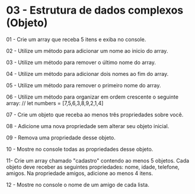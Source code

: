 # 03 - Estrutura de dados complexos (Objeto)

01 - Crie um array que receba 5 itens e exiba no console.

02 - Utilize um método para adicionar um nome ao inicio do array.

03 - Utilize um método para remover o último nome do array.

04 - Utilize um método para adicionar dois nomes ao fim do array.

05 - Utilize um método para remover o primeiro nome do array.

06 - Utilize um método para organizar em ordem crescente o seguinte array:
// let numbers = [7,5,6,3,8,9,2,1,4]

07 - Crie um objeto que receba ao menos três propriedades sobre você.

08 - Adicione uma nova propriedade sem alterar seu objeto inicial.

09 - Remova uma propriedade desse objeto.

10 - Mostre no console todas as propriedades desse objeto.

11- Crie um array  chamado "cadastro" contendo ao menos 5 objetos. 
Cada objeto deve receber as seguintes propriedades: nome,  idade,  telefone, amigos. 
Na propriedade amigos, adicione ao menos 4 itens.

12 - Mostre no console o nome de um amigo de cada lista.
